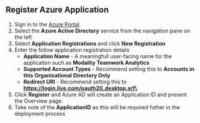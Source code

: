 ## Register Azure Application

1. Sign in to the [Azure Portal](https://azure.portal.com).
1. Select the **Azure Active Directory** service from the navigation pane on the left 
1. Select **Application Registrations** and click **New Registration**
1. Enter the follow application registration details
   *   **Application Name** - A meaningfull user-facing name for the application such as **Modality Teamwork Analytics**
   * **Supported Account Types** - Recommend setting this to **Accounts in this Organisational Directory Only**
   * **Redirect URI** - Recommend setting this to **https://login.live.com/oauth20_desktop.srf\**
1. Click **Register** and Azure AD will create an Application ID and present the Overview page.
1. Take note of the **ApplicationID** as this will be required futher in the deployment process
